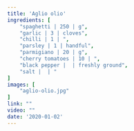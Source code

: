 ```yaml
---
title: 'Aglio olio'
ingredients: [
    "spaghetti | 250 | g",
    "garlic | 3 | cloves",
    "chilli | 1 | ",
    "parsley | 1 | handful",
    "parmigiano | 20 | g",
    "cherry tomatoes | 10 | ",
    "black pepper |  | freshly ground",
    "salt |  | "
]
images: [
    "aglio-olio.jpg"
]
link: ""
video: ""
date: '2020-01-02'
---
```


